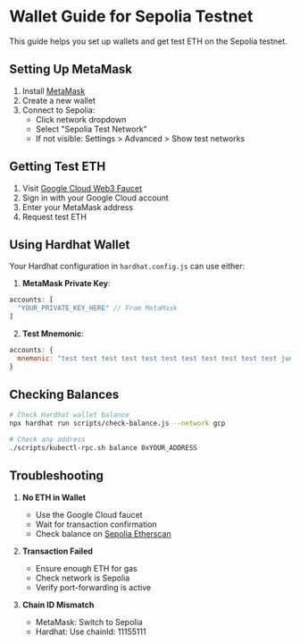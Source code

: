 # Wallet Guide for Sepolia Testnet

This guide helps you set up wallets and get test ETH on the Sepolia testnet.

## Setting Up MetaMask

1. Install [MetaMask](https://metamask.io/)
2. Create a new wallet
3. Connect to Sepolia:
   - Click network dropdown
   - Select "Sepolia Test Network"
   - If not visible: Settings > Advanced > Show test networks

## Getting Test ETH

1. Visit [Google Cloud Web3 Faucet](https://cloud.google.com/application/web3/faucet/ethereum/sepolia)
2. Sign in with your Google Cloud account
3. Enter your MetaMask address
4. Request test ETH

## Using Hardhat Wallet

Your Hardhat configuration in `hardhat.config.js` can use either:

1. **MetaMask Private Key**:
```javascript
accounts: [
  "YOUR_PRIVATE_KEY_HERE" // From MetaMask
]
```

2. **Test Mnemonic**:
```javascript
accounts: {
  mnemonic: "test test test test test test test test test test test junk"
}
```

## Checking Balances

```bash
# Check Hardhat wallet balance
npx hardhat run scripts/check-balance.js --network gcp

# Check any address
./scripts/kubectl-rpc.sh balance 0xYOUR_ADDRESS
```

## Troubleshooting

1. **No ETH in Wallet**
   - Use the Google Cloud faucet
   - Wait for transaction confirmation
   - Check balance on [Sepolia Etherscan](https://sepolia.etherscan.io/)

2. **Transaction Failed**
   - Ensure enough ETH for gas
   - Check network is Sepolia
   - Verify port-forwarding is active

3. **Chain ID Mismatch**
   - MetaMask: Switch to Sepolia
   - Hardhat: Use chainId: 11155111 